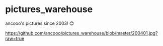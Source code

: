 # pictures_warehouse
ancooo's pictures since 2003! :blush:

https://github.com/ancooo/pictures_warehouse/blob/master/200401.jpg?raw=true
